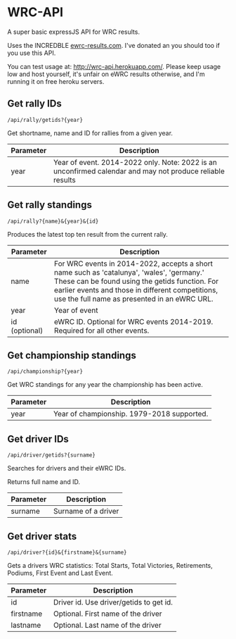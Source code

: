 # WRC-API
A super basic expressJS API for WRC results.

Uses the INCREDBLE [ewrc-results.com](http://ewrc-results.com). I've donated an you should too if you use this API.

You can test usage at: http://wrc-api.herokuapp.com/. Please keep usage low and host yourself, it's unfair on eWRC results otherwise, and I'm running it on free heroku servers.

## Get rally IDs

`/api/rally/getids?{year}`

Get shortname, name and ID for rallies from a given year.

| Parameter  | Description  |
|---|---|
|  year |  Year of event. 2014-2022 only. Note: 2022 is an unconfirmed calendar and may not produce reliable results |

## Get rally standings

`/api/rally?{name}&{year}&{id}`

Produces the latest top ten result from the current rally.

| Parameter  | Description  |
|---|---|
| name  | For WRC events in 2014-2022, accepts a short name such as 'catalunya', 'wales', 'germany.' These can be found using the getids function. For earlier events and those in different competitions, use the full name as presented in an eWRC URL.  |
| year  |  Year of event |
| id (optional) | eWRC ID. Optional for WRC events 2014-2019. Required for all other events.  |

## Get championship standings

`/api/championship?{year}`

Get WRC standings for any year the championship has been active.

| Parameter  | Description  |
|---|---|
|  year |  Year of championship. 1979-2018 supported. |

## Get driver IDs

`/api/driver/getids?{surname}`

Searches for drivers and their eWRC IDs.

Returns full name and ID.

| Parameter  | Description  |
|---|---|
|  surname |  Surname of a driver |


## Get driver stats

`/api/driver?{id}&{firstname}&{surname}`

Gets a drivers WRC statistics: Total Starts, Total Victories, Retirements, Podiums, First Event and Last Event.

| Parameter  | Description  |
|---|---|
|  id |  Driver id. Use driver/getids to get id. |
|  firstname | Optional. First name of the driver |
| lastname | Optional. Last name of the driver |

